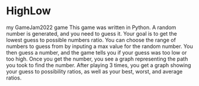 # HighLow
my GameJam2022 game
This game was written in Python. A random number is generated, and you need to guess it. Your goal is to get the lowest guess to possible numbers ratio. 
You can choose the range of numbers  to guess from by inputing a max value for the random number. You then guess a number, and the game tells you if your guess was too low or too high. Once you get the number, you see a graph representing the path you took to find the number. After playing 3 times, you get a graph showing your guess to possibility ratios, as well as your best, worst, and average ratios. 
